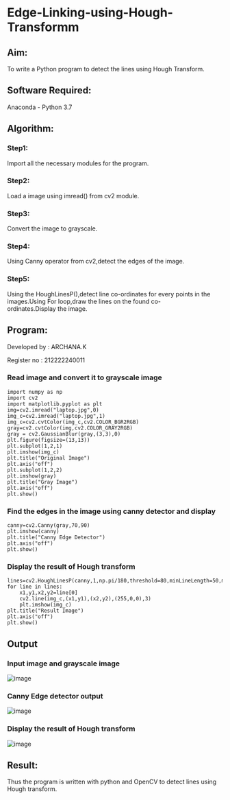 # Edge-Linking-using-Hough-Transformm
## Aim:
To write a Python program to detect the lines using Hough Transform.

## Software Required:
Anaconda - Python 3.7

## Algorithm:
### Step1:

Import all the necessary modules for the program.
### Step2:

Load a image using imread() from cv2 module.
### Step3:

Convert the image to grayscale.
### Step4:

Using Canny operator from cv2,detect the edges of the image.
### Step5:

Using the HoughLinesP(),detect line co-ordinates for every points in the images.Using For loop,draw the lines on the found co-ordinates.Display the image.
## Program:

Developed by : ARCHANA.K

Register no : 212222240011

### Read image and convert it to grayscale image
```
import numpy as np
import cv2
import matplotlib.pyplot as plt
img=cv2.imread("laptop.jpg",0)
img_c=cv2.imread("laptop.jpg",1)
img_c=cv2.cvtColor(img_c,cv2.COLOR_BGR2RGB)
gray=cv2.cvtColor(img,cv2.COLOR_GRAY2RGB)
gray = cv2.GaussianBlur(gray,(3,3),0)
plt.figure(figsize=(13,13))
plt.subplot(1,2,1)
plt.imshow(img_c)
plt.title("Original Image")
plt.axis("off")
plt.subplot(1,2,2)
plt.imshow(gray)
plt.title("Gray Image")
plt.axis("off")
plt.show()
```
### Find the edges in the image using canny detector and display
```
canny=cv2.Canny(gray,70,90)
plt.imshow(canny)
plt.title("Canny Edge Detector")
plt.axis("off")
plt.show()
```
### Display the result of Hough transform
```
lines=cv2.HoughLinesP(canny,1,np.pi/180,threshold=80,minLineLength=50,maxLineGap=250)
for line in lines:
    x1,y1,x2,y2=line[0]
    cv2.line(img_c,(x1,y1),(x2,y2),(255,0,0),3)
    plt.imshow(img_c)
plt.title("Result Image")
plt.axis("off")
plt.show()
```
## Output

### Input image and grayscale image
![image](https://github.com/22009150/Edge-Linking-using-Hough-Transformm/assets/118708624/f0fe3faf-01c0-4af8-91f0-9d257293c1b0)



### Canny Edge detector output
![image](https://github.com/22009150/Edge-Linking-using-Hough-Transformm/assets/118708624/1e70bc7d-3dad-4251-8581-33c838fcff53)



### Display the result of Hough transform
![image](https://github.com/22009150/Edge-Linking-using-Hough-Transformm/assets/118708624/29f6b009-72d4-4536-b960-d9ff05e1f982)


## Result:
Thus the program is written with python and OpenCV to detect lines using Hough transform.
